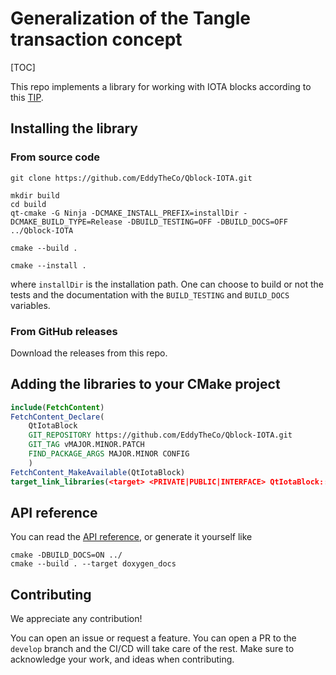 #  Generalization of the Tangle transaction concept


[TOC]

This repo implements a library for working with IOTA blocks according to this [TIP](https://github.com/iotaledger/tips/blob/main/tips/TIP-0024/tip-0024.md).

## Installing the library 

### From source code
```
git clone https://github.com/EddyTheCo/Qblock-IOTA.git 

mkdir build
cd build
qt-cmake -G Ninja -DCMAKE_INSTALL_PREFIX=installDir -DCMAKE_BUILD_TYPE=Release -DBUILD_TESTING=OFF -DBUILD_DOCS=OFF ../Qblock-IOTA

cmake --build . 

cmake --install . 
```
where `installDir` is the installation path.
One can choose to build or not the tests and the documentation with the `BUILD_TESTING` and `BUILD_DOCS` variables.

### From GitHub releases
Download the releases from this repo. 

## Adding the libraries to your CMake project 

```CMake
include(FetchContent)
FetchContent_Declare(
	QtIotaBlock	
	GIT_REPOSITORY https://github.com/EddyTheCo/Qblock-IOTA.git
	GIT_TAG vMAJOR.MINOR.PATCH 
	FIND_PACKAGE_ARGS MAJOR.MINOR CONFIG  
	)
FetchContent_MakeAvailable(QtIotaBlock)
target_link_libraries(<target> <PRIVATE|PUBLIC|INTERFACE> QtIotaBlock::qblock)
```


## API reference

You can read the [API reference](https://eddytheco.github.io/Qblock-IOTA/), or generate it yourself like
```
cmake -DBUILD_DOCS=ON ../
cmake --build . --target doxygen_docs
```

## Contributing

We appreciate any contribution!


You can open an issue or request a feature.
You can open a PR to the `develop` branch and the CI/CD will take care of the rest.
Make sure to acknowledge your work, and ideas when contributing.

